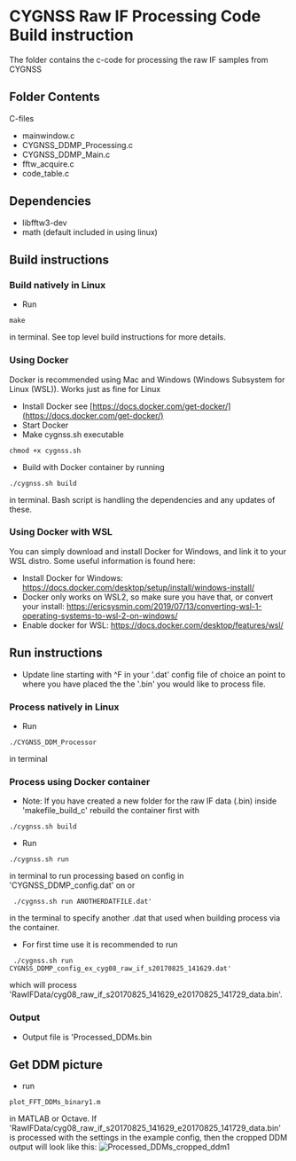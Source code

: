 <!-- Title -->
# CYGNSS Raw IF Processing Code Build instruction
The folder contains the c-code for processing the raw IF samples from CYGNSS

## Folder Contents
C-files
* mainwindow.c
* CYGNSS_DDMP_Processing.c 
* CYGNSS_DDMP_Main.c 
* fftw_acquire.c
* code_table.c


## Dependencies
* libfftw3-dev
* math (default included in using linux)

## Build instructions
### Build natively in Linux
* Run 
```
make
```
in terminal. See top level build instructions for more details.

### Using Docker 
Docker is recommended using Mac and Windows (Windows Subsystem for Linux (WSL)). Works just as fine for Linux

* Install Docker see  [https://docs.docker.com/get-docker/](https://docs.docker.com/get-docker/)
* Start Docker
* Make cygnss.sh executable
```
chmod +x cygnss.sh 
```
* Build with Docker container by running 
```
./cygnss.sh build
```
in terminal. Bash script is handling the dependencies and any updates of these.

### Using Docker with WSL
You can simply download and install Docker for Windows, and link it to your WSL distro. Some useful information is found here: 
* Install Docker for Windows: https://docs.docker.com/desktop/setup/install/windows-install/
* Docker only works on WSL2, so make sure you have that, or convert your install: https://ericsysmin.com/2019/07/13/converting-wsl-1-operating-systems-to-wsl-2-on-windows/
* Enable docker for WSL: https://docs.docker.com/desktop/features/wsl/

## Run instructions
* Update line starting with ^F in your '.dat' config file of choice an point to where you have placed the the '.bin' you would like to process file. 

### Process natively in Linux
* Run 
```
./CYGNSS_DDM_Processor
```
in terminal

### Process using Docker container
* Note: If you have created a new folder for the raw IF data (.bin) inside 'makefile_build_c' rebuild the container first with
```
./cygnss.sh build
```
* Run 
```
./cygnss.sh run
```
in terminal to run processing based on config in 'CYGNSS_DDMP_config.dat' on or
```
 ./cygnss.sh run ANOTHERDATFILE.dat'
```
in the terminal to specify another .dat that used when building process via the container.
* For first time use it is recommended to run 
```
 ./cygnss.sh run CYGNSS_DDMP_config_ex_cyg08_raw_if_s20170825_141629.dat'
```
which will process 'RawIFData/cyg08_raw_if_s20170825_141629_e20170825_141729_data.bin'.
### Output
* Output file is 'Processed_DDMs.bin

## Get DDM picture
* run 
```
plot_FFT_DDMs_binary1.m 
```
in MATLAB or Octave. If 'RawIFData/cyg08_raw_if_s20170825_141629_e20170825_141729_data.bin' is processed with the settings in the example config, then the cropped DDM output will look like this:
![Processed_DDMs_cropped_ddm1](https://github.com/user-attachments/assets/d388644a-e0d6-45f5-90f4-fa2ab15511d4)

